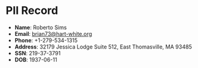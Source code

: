 # PII Record
- **Name**: Roberto Sims
- **Email**: brian73@hart-white.org
- **Phone**: +1-279-534-1315
- **Address**: 32179 Jessica Lodge Suite 512, East Thomasville, MA 93485
- **SSN**: 219-37-3791
- **DOB**: 1937-06-11

